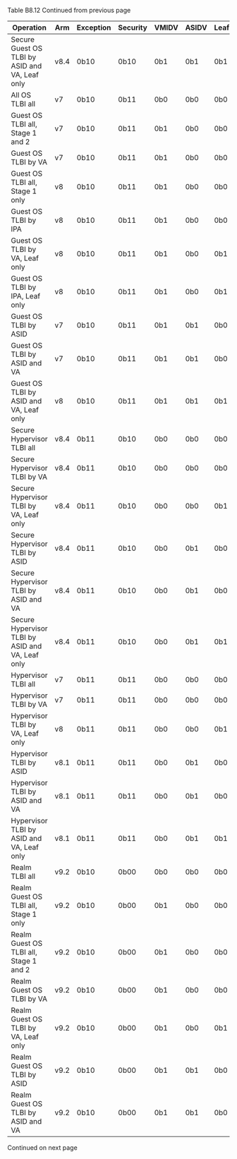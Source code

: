 Table B8.12 Continued from previous page

| Operation                                        | Arm  | Exception | Security | VMIDV | ASIDV | Leaf | Stage | AddrV |
|--------------------------------------------------|------|-----------|----------|-------|-------|------|-------|-------|
| Secure Guest OS TLBI by ASID and VA, Leaf only   | v8.4 | 0b10      | 0b10     | 0b1   | 0b1   | 0b1  | 0b00  | 0b1   |
| All OS TLBI all                                  | v7   | 0b10      | 0b11     | 0b0   | 0b0   | 0b0  | 0b00  | 0b0   |
| Guest OS TLBI all, Stage 1 and 2                 | v7   | 0b10      | 0b11     | 0b1   | 0b0   | 0b0  | 0b00  | 0b0   |
| Guest OS TLBI by VA                              | v7   | 0b10      | 0b11     | 0b1   | 0b0   | 0b0  | 0b00  | 0b1   |
| Guest OS TLBI all, Stage 1 only                  | v8   | 0b10      | 0b11     | 0b1   | 0b0   | 0b0  | 0b01  | 0b0   |
| Guest OS TLBI by IPA                             | v8   | 0b10      | 0b11     | 0b1   | 0b0   | 0b0  | 0b10  | 0b1   |
| Guest OS TLBI by VA, Leaf only                   | v8   | 0b10      | 0b11     | 0b1   | 0b0   | 0b1  | 0b00  | 0b1   |
| Guest OS TLBI by IPA, Leaf only                  | v8   | 0b10      | 0b11     | 0b1   | 0b0   | 0b1  | 0b10  | 0b1   |
| Guest OS TLBI by ASID                            | v7   | 0b10      | 0b11     | 0b1   | 0b1   | 0b0  | 0b00  | 0b0   |
| Guest OS TLBI by ASID and VA                     | v7   | 0b10      | 0b11     | 0b1   | 0b1   | 0b0  | 0b00  | 0b1   |
| Guest OS TLBI by ASID and VA, Leaf only          | v8   | 0b10      | 0b11     | 0b1   | 0b1   | 0b1  | 0b00  | 0b1   |
| Secure Hypervisor TLBI all                       | v8.4 | 0b11      | 0b10     | 0b0   | 0b0   | 0b0  | 0b00  | 0b0   |
| Secure Hypervisor TLBI by VA                     | v8.4 | 0b11      | 0b10     | 0b0   | 0b0   | 0b0  | 0b00  | 0b1   |
| Secure Hypervisor TLBI by VA, Leaf only          | v8.4 | 0b11      | 0b10     | 0b0   | 0b0   | 0b1  | 0b00  | 0b1   |
| Secure Hypervisor TLBI by ASID                   | v8.4 | 0b11      | 0b10     | 0b0   | 0b1   | 0b0  | 0b00  | 0b0   |
| Secure Hypervisor TLBI by ASID and VA            | v8.4 | 0b11      | 0b10     | 0b0   | 0b1   | 0b0  | 0b00  | 0b1   |
| Secure Hypervisor TLBI by ASID and VA, Leaf only | v8.4 | 0b11      | 0b10     | 0b0   | 0b1   | 0b1  | 0b00  | 0b1   |
| Hypervisor TLBI all                              | v7   | 0b11      | 0b11     | 0b0   | 0b0   | 0b0  | 0b00  | 0b0   |
| Hypervisor TLBI by VA                            | v7   | 0b11      | 0b11     | 0b0   | 0b0   | 0b0  | 0b00  | 0b1   |
| Hypervisor TLBI by VA, Leaf only                 | v8   | 0b11      | 0b11     | 0b0   | 0b0   | 0b1  | 0b00  | 0b1   |
| Hypervisor TLBI by ASID                          | v8.1 | 0b11      | 0b11     | 0b0   | 0b1   | 0b0  | 0b00  | 0b0   |
| Hypervisor TLBI by ASID and VA                   | v8.1 | 0b11      | 0b11     | 0b0   | 0b1   | 0b0  | 0b00  | 0b1   |
| Hypervisor TLBI by ASID and VA, Leaf only        | v8.1 | 0b11      | 0b11     | 0b0   | 0b1   | 0b1  | 0b00  | 0b1   |
| Realm TLBI all                                   | v9.2 | 0b10      | 0b00     | 0b0   | 0b0   | 0b0  | 0b00  | 0b0   |
| Realm Guest OS TLBI all, Stage 1 only            | v9.2 | 0b10      | 0b00     | 0b1   | 0b0   | 0b0  | 0b01  | 0b0   |
| Realm Guest OS TLBI all, Stage 1 and 2           | v9.2 | 0b10      | 0b00     | 0b1   | 0b0   | 0b0  | 0b00  | 0b0   |
| Realm Guest OS TLBI by VA                        | v9.2 | 0b10      | 0b00     | 0b1   | 0b0   | 0b0  | 0b00  | 0b1   |
| Realm Guest OS TLBI by VA, Leaf only             | v9.2 | 0b10      | 0b00     | 0b1   | 0b0   | 0b1  | 0b00  | 0b1   |
| Realm Guest OS TLBI by ASID                      | v9.2 | 0b10      | 0b00     | 0b1   | 0b1   | 0b0  | 0b00  | 0b0   |
| Realm Guest OS TLBI by ASID and VA               | v9.2 | 0b10      | 0b00     | 0b1   | 0b1   | 0b0  | 0b00  | 0b1   |

Continued on next page